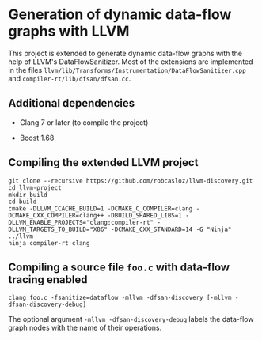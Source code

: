# Generation of dynamic data-flow graphs with LLVM

This project is extended to generate dynamic data-flow graphs with the help of
LLVM's DataFlowSanitizer. Most of the extensions are implemented in the files
`llvm/lib/Transforms/Instrumentation/DataFlowSanitizer.cpp` and
`compiler-rt/lib/dfsan/dfsan.cc`.

## Additional dependencies

- Clang 7 or later (to compile the project)

- Boost 1.68

## Compiling the extended LLVM project

```
git clone --recursive https://github.com/robcasloz/llvm-discovery.git
cd llvm-project
mkdir build
cd build
cmake -DLLVM_CCACHE_BUILD=1 -DCMAKE_C_COMPILER=clang -DCMAKE_CXX_COMPILER=clang++ -DBUILD_SHARED_LIBS=1 -DLLVM_ENABLE_PROJECTS="clang;compiler-rt" -DLLVM_TARGETS_TO_BUILD="X86" -DCMAKE_CXX_STANDARD=14 -G "Ninja" ../llvm
ninja compiler-rt clang
```

## Compiling a source file `foo.c` with data-flow tracing enabled

```
clang foo.c -fsanitize=dataflow -mllvm -dfsan-discovery [-mllvm -dfsan-discovery-debug]
```

The optional argument `-mllvm -dfsan-discovery-debug` labels the data-flow graph
nodes with the name of their operations.

